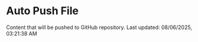 # Auto Push File

Content that will be pushed to GitHub repository.
Last updated: 08/06/2025, 03:21:38 AM